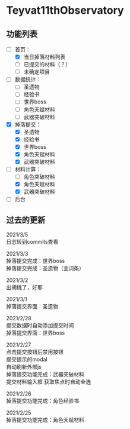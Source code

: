 # Teyvat11thObservatory

## 功能列表
- [ ] 首页：
    - [x] 当日掉落材料列表
    - [ ] 已提交的材料（？）
    - [ ] 未确定项目
- [ ] 数据统计：
    - [ ] 圣遗物
    - [ ] 经验书
    - [ ] 世界boss
    - [ ] 角色天赋材料
    - [ ] 武器突破材料
- [x] 掉落提交：
    - [x] 圣遗物
    - [x] 经验书
    - [x] 世界boss
    - [x] 角色天赋材料
    - [x] 武器突破材料
- [ ] 材料计算：
    - [ ] 角色突破材料
    - [x] 角色天赋材料
    - [x] 武器突破材料
- [ ] 后台  
## 过去的更新  
2021/3/5            
日志转到commits查看

2021/3/3            
掉落提交完成：世界boss  
掉落提交完成：圣遗物（主词条）

2021/3/2            
出胡桃了，好耶

2021/3/1            
掉落提交界面：圣遗物

2021/2/28           
提交数据时自动添加提交时间  
掉落提交界面：世界boss

2021/2/27          
点击提交按钮后禁用按钮   
提交提示的modal  
自动刷新外部js  
掉落提交功能完成：武器突破材料  
提交材料输入框 获取焦点时自动全选  

2021/2/26           
掉落提交功能完成：角色经验书

2021/2/25           
掉落提交功能完成：角色天赋材料
